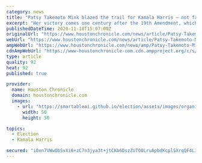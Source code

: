 ```yaml
---
category: news
title: "Patsy Takemoto Mink blazed the trail for Kamala Harris – not famous white woman Susan B. Anthony"
excerpt: "Her victory comes one century after the 19th Amendment, which gave American women the right to vote. Many commentators quickly linked Harris’ achievement to activist Susan B. Anthony. Anthony did advocate for the 19th Amendment."
publishedDateTime: 2020-11-18T15:07:00Z
originalUrl: "https://www.houstonchronicle.com/news/article/Patsy-Takemoto-Mink-blazed-the-trail-for-Kamala-15736070.php"
webUrl: "https://www.houstonchronicle.com/news/article/Patsy-Takemoto-Mink-blazed-the-trail-for-Kamala-15736070.php"
ampWebUrl: "https://www.houstonchronicle.com/news/amp/Patsy-Takemoto-Mink-blazed-the-trail-for-Kamala-15736070.php"
cdnAmpWebUrl: "https://www-houstonchronicle-com.cdn.ampproject.org/c/s/www.houstonchronicle.com/news/amp/Patsy-Takemoto-Mink-blazed-the-trail-for-Kamala-15736070.php"
type: article
quality: 92
heat: 92
published: true

provider:
  name: Houston Chronicle
  domain: houstonchronicle.com
  images:
    - url: "https://smartableai.github.io/election/assets/images/organizations/houstonchronicle.com-50x50.jpg"
      width: 50
      height: 50

topics:
  - Election
  - Kamala Harris

secured: "i0xn7VWwObSvXi6+zC7n3jya3t+jtCKb6DszZUT00LruApbdKcplSXrqQF4L3gUYkidC5l+lkX5mp+jjOroKT4FN1qSxBft7fCb2qmLHaU/345v5EsbWTTGVavVY+NwWPttpRxIAIR144SEocMvRQV+tOLJW/KKeu+352xhvwKHvKutCnTbeC06TZWWq469wYlMwZ1ASHPVAnPLUfD7KX1YYP8WlkCUXk52uTSRushu73557vpFriheOgGqpwPVrlDWm7jofayCcjHAGlYL8RuEG4Tnx1TozSu6DdV6Vcn8hzengb5vPuT4EVo766jRf8CdN90BV8H2+Oy6Fm2d1JrDbv+sg9kcFZ1tA3HxGuM0=;FrieWntml/Aoz14z9y33OQ=="
---
```


